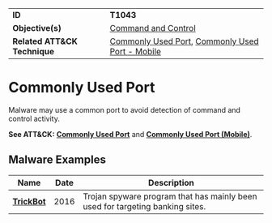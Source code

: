 |||
|---------|------------------------|
|**ID**|**T1043**|
|**Objective(s)**|[Command and Control](../command-and-control)|
|**Related ATT&CK Technique**|[Commonly Used Port](https://attack.mitre.org/techniques/T1043/), [Commonly Used Port - Mobile](https://attack.mitre.org/techniques/T1436/)|

Commonly Used Port
==================
Malware may use a common port to avoid detection of command and control activity.

**See ATT&CK:** [**Commonly Used Port**](https://attack.mitre.org/techniques/T1043/) and [**Commonly Used Port (Mobile)**](https://attack.mitre.org/techniques/T1436/).

Malware Examples
----------------
|Name|Date|Description|
|-----------------------------|-----------|-----------------------------|
|[**TrickBot**](../xample-malware/trickbot.md)|2016|Trojan spyware program that has mainly been used for targeting banking sites.|

